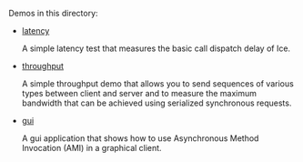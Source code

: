 Demos in this directory:

- [latency](./latency)

  A simple latency test that measures the basic call dispatch delay of
  Ice.

- [throughput](./throughput)

  A simple throughput demo that allows you to send sequences of
  various types between client and server and to measure the maximum
  bandwidth that can be achieved using serialized synchronous
  requests.

- [gui](./gui)

  A gui application that shows how to use Asynchronous Method Invocation (AMI)
  in a graphical client.
